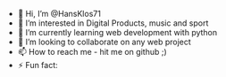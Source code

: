 - 👋 Hi, I’m @HansKlos71
- 👀 I’m interested in Digital Products, music and sport
- 🌱 I’m currently learning web development with python
- 💞️ I’m looking to collaborate on any web project
- 📫 How to reach me - hit me on github ;)
- ⚡ Fun fact: 

<!---
HansKlos71/HansKlos71 is a ✨ special ✨ repository because its `README.md` (this file) appears on your GitHub profile.
You can click the Preview link to take a look at your changes.
--->
